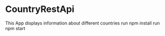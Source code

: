 # CountryRestApi
This App displays information about different countries
run npm install
run npm start
